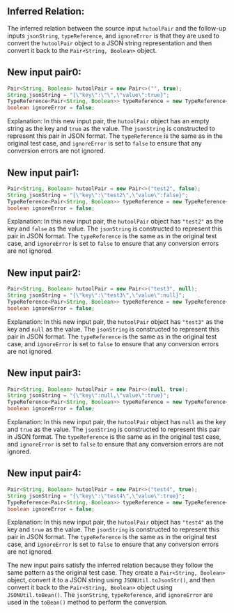 ## Inferred Relation:
The inferred relation between the source input `hutoolPair` and the follow-up inputs `jsonString`, `typeReference`, and `ignoreError` is that they are used to convert the `hutoolPair` object to a JSON string representation and then convert it back to the `Pair<String, Boolean>` object.

## New input pair0:
```java
Pair<String, Boolean> hutoolPair = new Pair<>("", true);
String jsonString = "{\"key\":\"\",\"value\":true}";
TypeReference<Pair<String, Boolean>> typeReference = new TypeReference<Pair<String, Boolean>>() {};
boolean ignoreError = false;
```
Explanation: In this new input pair, the `hutoolPair` object has an empty string as the key and `true` as the value. The `jsonString` is constructed to represent this pair in JSON format. The `typeReference` is the same as in the original test case, and `ignoreError` is set to `false` to ensure that any conversion errors are not ignored.

## New input pair1:
```java
Pair<String, Boolean> hutoolPair = new Pair<>("test2", false);
String jsonString = "{\"key\":\"test2\",\"value\":false}";
TypeReference<Pair<String, Boolean>> typeReference = new TypeReference<Pair<String, Boolean>>() {};
boolean ignoreError = false;
```
Explanation: In this new input pair, the `hutoolPair` object has `"test2"` as the key and `false` as the value. The `jsonString` is constructed to represent this pair in JSON format. The `typeReference` is the same as in the original test case, and `ignoreError` is set to `false` to ensure that any conversion errors are not ignored.

## New input pair2:
```java
Pair<String, Boolean> hutoolPair = new Pair<>("test3", null);
String jsonString = "{\"key\":\"test3\",\"value\":null}";
TypeReference<Pair<String, Boolean>> typeReference = new TypeReference<Pair<String, Boolean>>() {};
boolean ignoreError = false;
```
Explanation: In this new input pair, the `hutoolPair` object has `"test3"` as the key and `null` as the value. The `jsonString` is constructed to represent this pair in JSON format. The `typeReference` is the same as in the original test case, and `ignoreError` is set to `false` to ensure that any conversion errors are not ignored.

## New input pair3:
```java
Pair<String, Boolean> hutoolPair = new Pair<>(null, true);
String jsonString = "{\"key\":null,\"value\":true}";
TypeReference<Pair<String, Boolean>> typeReference = new TypeReference<Pair<String, Boolean>>() {};
boolean ignoreError = false;
```
Explanation: In this new input pair, the `hutoolPair` object has `null` as the key and `true` as the value. The `jsonString` is constructed to represent this pair in JSON format. The `typeReference` is the same as in the original test case, and `ignoreError` is set to `false` to ensure that any conversion errors are not ignored.

## New input pair4:
```java
Pair<String, Boolean> hutoolPair = new Pair<>("test4", true);
String jsonString = "{\"key\":\"test4\",\"value\":true}";
TypeReference<Pair<String, Boolean>> typeReference = new TypeReference<Pair<String, Boolean>>() {};
boolean ignoreError = false;
```
Explanation: In this new input pair, the `hutoolPair` object has `"test4"` as the key and `true` as the value. The `jsonString` is constructed to represent this pair in JSON format. The `typeReference` is the same as in the original test case, and `ignoreError` is set to `false` to ensure that any conversion errors are not ignored.

The new input pairs satisfy the inferred relation because they follow the same pattern as the original test case. They create a `Pair<String, Boolean>` object, convert it to a JSON string using `JSONUtil.toJsonStr()`, and then convert it back to the `Pair<String, Boolean>` object using `JSONUtil.toBean()`. The `jsonString`, `typeReference`, and `ignoreError` are used in the `toBean()` method to perform the conversion.
